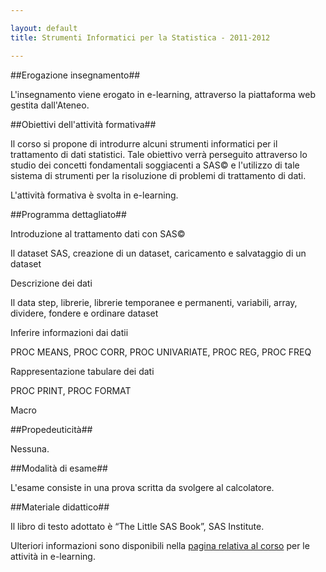 ```yaml
---

layout: default
title: Strumenti Informatici per la Statistica - 2011-2012

---
```


##Erogazione insegnamento##

L'insegnamento viene erogato in e-learning, attraverso la piattaforma web gestita dall'Ateneo.

##Obiettivi dell'attività formativa##

Il corso si propone di introdurre alcuni strumenti informatici per il  trattamento di dati statistici. Tale obiettivo verrà perseguito  attraverso lo studio dei concetti fondamentali soggiacenti a SAS© e  l'utilizzo di tale sistema di strumenti per la risoluzione di problemi  di trattamento di dati.

L'attività formativa è svolta in e-learning.

##Programma dettagliato##

Introduzione al trattamento dati con SAS©

Il dataset SAS, creazione di un dataset, caricamento e salvataggio di un dataset

Descrizione dei dati

Il data step, librerie, librerie temporanee e permanenti, variabili, array, dividere, fondere e ordinare dataset

Inferire informazioni dai datii

PROC MEANS, PROC CORR, PROC UNIVARIATE, PROC REG, PROC FREQ

Rappresentazione tabulare dei dati

PROC PRINT, PROC FORMAT

Macro

##Propedeuticità##

Nessuna.

##Modalità di esame##

L'esame consiste in una prova scritta da svolgere al calcolatore.

##Materiale didattico##

Il libro di testo adottato è “The Little SAS Book”, SAS Institute.

Ulteriori informazioni sono disponibili nella [pagina relativa al corso](http://statistica.elearning.unimib.it/course/view.php?id=113) per le attività in e-learning.
